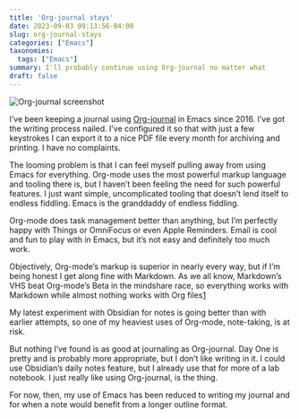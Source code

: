```yaml
---
title: 'Org-journal stays'
date: 2023-09-03 09:13:56-04:00
slug: org-journal-stays
categories: ["Emacs"]
taxonomies:
  tags: ["Emacs"]
summary: I'll probably continue using Org-journal no matter what
draft: false
---
```


![Org-journal screenshot](/img/2023/09/20230903-org-journal-1.png)

I’ve been keeping a journal using [Org-journal](https://github.com/bastibe/org-journal) in Emacs since 2016. I’ve got the writing process nailed. I’ve configured it so that with just a few keystrokes I can export it to a nice PDF file every month for archiving and printing. I have no complaints.

The looming problem is that I can feel myself pulling away from using Emacs for everything. Org-mode uses the most powerful markup language and tooling there is, but I haven’t been feeling the need for such powerful features. I just want simple, uncomplicated tooling that doesn’t lend itself to endless fiddling. Emacs is the granddaddy of endless fiddling.

Org-mode does task management better than anything, but I’m perfectly happy with Things or OmniFocus or even Apple Reminders. Email is cool and fun to play with in Emacs, but it’s not easy and definitely too much work.

Objectively, Org-mode’s markup is superior in nearly every way, but if I’m being honest I get along fine with Markdown. As we all know, Markdown’s VHS beat Org-mode’s Beta in the mindshare race, so everything works with Markdown while almost nothing works with Org files[1](https://rudimentarylathe.org/2023/org-journal/#83db64fe-57a5-4386-a27d-973943b3656f)

My latest experiment with Obsidian for notes is going better than with earlier attempts, so one of my heaviest uses of Org-mode, note-taking, is at risk.

But nothing I’ve found is as good at journaling as Org-journal. Day One is pretty and is probably more appropriate, but I don’t like writing in it. I could use Obsidian’s daily notes feature, but I already use that for more of a lab notebook. I just really like using Org-journal, is the thing.

For now, then, my use of Emacs has been reduced to writing my journal and for when a note would benefit from a longer outline format.
